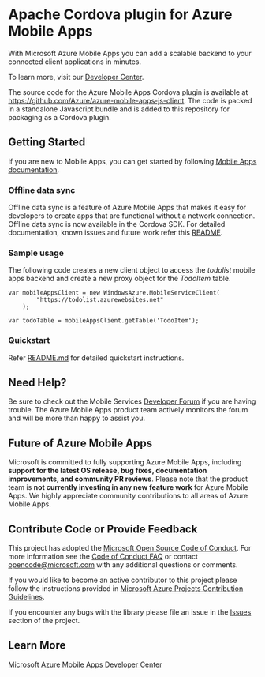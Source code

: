 Apache Cordova plugin for Azure Mobile Apps
=============================

With Microsoft Azure Mobile Apps you can add a scalable backend to your connected client applications in minutes.

To learn more, visit our [Developer Center](http://azure.microsoft.com/en-us/services/app-service/mobile/).

The source code for the Azure Mobile Apps Cordova plugin is available at https://github.com/Azure/azure-mobile-apps-js-client. The code is packed in a standalone Javascript bundle and is added to this repository for packaging as a Cordova plugin.

## Getting Started

If you are new to Mobile Apps, you can get started by following [Mobile Apps documentation](http://azure.microsoft.com/en-us/documentation/articles/app-service-mobile-value-prop/).

### Offline data sync

Offline data sync is a feature of Azure Mobile Apps that makes it easy for developers to create apps that are functional without a network connection. Offline data sync is now available in the Cordova SDK. For detailed documentation, known issues and future work refer this [README](https://github.com/azure/azure-mobile-apps-js-client/tree/2.0.1).

### Sample usage ###
The following code creates a new client object to access the *todolist* mobile apps backend and create a new proxy object for the *TodoItem* table.

    var mobileAppsClient = new WindowsAzure.MobileServiceClient(
            "https://todolist.azurewebsites.net"
        );

    var todoTable = mobileAppsClient.getTable('TodoItem');
    
### Quickstart ###
Refer [README.md](https://github.com/Azure/azure-mobile-apps-js-client/blob/cordova-2.0.1/README.md) for detailed quickstart instructions.

## Need Help?

Be sure to check out the Mobile Services [Developer Forum](http://social.msdn.microsoft.com/Forums/en-US/azuremobile/) if you are having trouble. The Azure Mobile Apps product team actively monitors the forum and will be more than happy to assist you.

## Future of Azure Mobile Apps
 
Microsoft is committed to fully supporting Azure Mobile Apps, including **support for the latest OS release, bug fixes, documentation improvements, and community PR reviews**. Please note that the product team is **not currently investing in any new feature work** for Azure Mobile Apps. We highly appreciate community contributions to all areas of Azure Mobile Apps. 

## Contribute Code or Provide Feedback

This project has adopted the [Microsoft Open Source Code of Conduct](https://opensource.microsoft.com/codeofconduct/). For more information see the [Code of Conduct FAQ](https://opensource.microsoft.com/codeofconduct/faq/) or contact [opencode@microsoft.com](mailto:opencode@microsoft.com) with any additional questions or comments.

If you would like to become an active contributor to this project please follow the instructions provided in [Microsoft Azure Projects Contribution Guidelines](http://azure.github.com/guidelines.html).

If you encounter any bugs with the library please file an issue in the [Issues](https://github.com/Azure/azure-mobile-apps-js-client/issues) section of the project.

## Learn More
[Microsoft Azure Mobile Apps Developer Center](http://azure.microsoft.com/en-us/services/app-service/mobile/)
